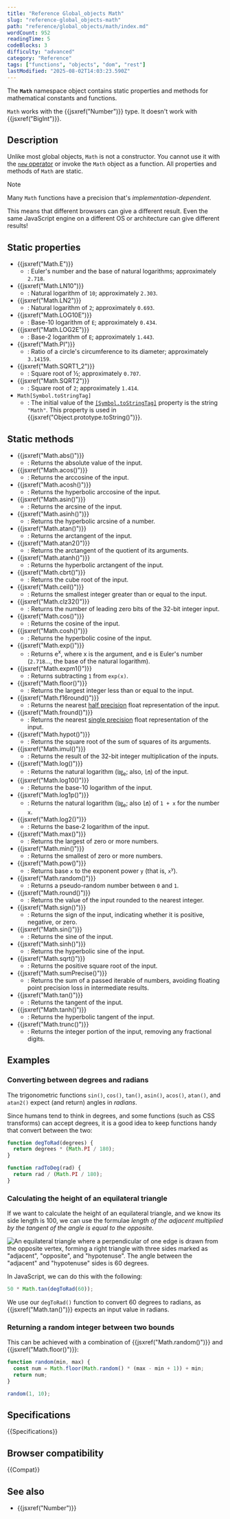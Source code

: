```yaml
---
title: "Reference Global_objects Math"
slug: "reference-global_objects-math"
path: "reference/global_objects/math/index.md"
wordCount: 952
readingTime: 5
codeBlocks: 3
difficulty: "advanced"
category: "Reference"
tags: ["functions", "objects", "dom", "rest"]
lastModified: "2025-08-02T14:03:23.590Z"
---
```



The **`Math`** namespace object contains static properties and methods for mathematical constants and functions.

`Math` works with the {{jsxref("Number")}} type. It doesn't work with {{jsxref("BigInt")}}.

## Description

Unlike most global objects, `Math` is not a constructor. You cannot use it with the [`new` operator](/en-US/docs/Web/JavaScript/Reference/Operators/new) or invoke the `Math` object as a function. All properties and methods of `Math` are static.

> [!NOTE]
> Many `Math` functions have a precision that's _implementation-dependent_.
>
> This means that different browsers can give a different result. Even the same JavaScript engine on a different OS or architecture can give different results!

## Static properties

- {{jsxref("Math.E")}}
  - : Euler's number and the base of natural logarithms; approximately `2.718`.
- {{jsxref("Math.LN10")}}
  - : Natural logarithm of `10`; approximately `2.303`.
- {{jsxref("Math.LN2")}}
  - : Natural logarithm of `2`; approximately `0.693`.
- {{jsxref("Math.LOG10E")}}
  - : Base-10 logarithm of `E`; approximately `0.434`.
- {{jsxref("Math.LOG2E")}}
  - : Base-2 logarithm of `E`; approximately `1.443`.
- {{jsxref("Math.PI")}}
  - : Ratio of a circle's circumference to its diameter; approximately `3.14159`.
- {{jsxref("Math.SQRT1_2")}}
  - : Square root of ½; approximately `0.707`.
- {{jsxref("Math.SQRT2")}}
  - : Square root of `2`; approximately `1.414`.
- `Math[Symbol.toStringTag]`
  - : The initial value of the [`[Symbol.toStringTag]`](/en-US/docs/Web/JavaScript/Reference/Global_Objects/Symbol/toStringTag) property is the string `"Math"`. This property is used in {{jsxref("Object.prototype.toString()")}}.

## Static methods

- {{jsxref("Math.abs()")}}
  - : Returns the absolute value of the input.
- {{jsxref("Math.acos()")}}
  - : Returns the arccosine of the input.
- {{jsxref("Math.acosh()")}}
  - : Returns the hyperbolic arccosine of the input.
- {{jsxref("Math.asin()")}}
  - : Returns the arcsine of the input.
- {{jsxref("Math.asinh()")}}
  - : Returns the hyperbolic arcsine of a number.
- {{jsxref("Math.atan()")}}
  - : Returns the arctangent of the input.
- {{jsxref("Math.atan2()")}}
  - : Returns the arctangent of the quotient of its arguments.
- {{jsxref("Math.atanh()")}}
  - : Returns the hyperbolic arctangent of the input.
- {{jsxref("Math.cbrt()")}}
  - : Returns the cube root of the input.
- {{jsxref("Math.ceil()")}}
  - : Returns the smallest integer greater than or equal to the input.
- {{jsxref("Math.clz32()")}}
  - : Returns the number of leading zero bits of the 32-bit integer input.
- {{jsxref("Math.cos()")}}
  - : Returns the cosine of the input.
- {{jsxref("Math.cosh()")}}
  - : Returns the hyperbolic cosine of the input.
- {{jsxref("Math.exp()")}}
  - : Returns e<sup>x</sup>, where x is the argument, and e is Euler's number (`2.718`…, the base of the natural logarithm).
- {{jsxref("Math.expm1()")}}
  - : Returns subtracting `1` from `exp(x)`.
- {{jsxref("Math.floor()")}}
  - : Returns the largest integer less than or equal to the input.
- {{jsxref("Math.f16round()")}}
  - : Returns the nearest [half precision](https://en.wikipedia.org/wiki/Half-precision_floating-point_format) float representation of the input.
- {{jsxref("Math.fround()")}}
  - : Returns the nearest [single precision](https://en.wikipedia.org/wiki/Single-precision_floating-point_format) float representation of the input.
- {{jsxref("Math.hypot()")}}
  - : Returns the square root of the sum of squares of its arguments.
- {{jsxref("Math.imul()")}}
  - : Returns the result of the 32-bit integer multiplication of the inputs.
- {{jsxref("Math.log()")}}
  - : Returns the natural logarithm (㏒<sub>e</sub>; also, ㏑) of the input.
- {{jsxref("Math.log10()")}}
  - : Returns the base-10 logarithm of the input.
- {{jsxref("Math.log1p()")}}
  - : Returns the natural logarithm (㏒<sub>e</sub>; also ㏑) of `1 + x` for the number `x`.
- {{jsxref("Math.log2()")}}
  - : Returns the base-2 logarithm of the input.
- {{jsxref("Math.max()")}}
  - : Returns the largest of zero or more numbers.
- {{jsxref("Math.min()")}}
  - : Returns the smallest of zero or more numbers.
- {{jsxref("Math.pow()")}}
  - : Returns base `x` to the exponent power `y` (that is, `x`<sup><code>y</code></sup>).
- {{jsxref("Math.random()")}}
  - : Returns a pseudo-random number between `0` and `1`.
- {{jsxref("Math.round()")}}
  - : Returns the value of the input rounded to the nearest integer.
- {{jsxref("Math.sign()")}}
  - : Returns the sign of the input, indicating whether it is positive, negative, or zero.
- {{jsxref("Math.sin()")}}
  - : Returns the sine of the input.
- {{jsxref("Math.sinh()")}}
  - : Returns the hyperbolic sine of the input.
- {{jsxref("Math.sqrt()")}}
  - : Returns the positive square root of the input.
- {{jsxref("Math.sumPrecise()")}}
  - : Returns the sum of a passed iterable of numbers, avoiding floating point precision loss in intermediate results.
- {{jsxref("Math.tan()")}}
  - : Returns the tangent of the input.
- {{jsxref("Math.tanh()")}}
  - : Returns the hyperbolic tangent of the input.
- {{jsxref("Math.trunc()")}}
  - : Returns the integer portion of the input, removing any fractional digits.

## Examples

### Converting between degrees and radians

The trigonometric functions `sin()`, `cos()`, `tan()`, `asin()`, `acos()`, `atan()`, and `atan2()` expect (and return) angles in _radians_.

Since humans tend to think in degrees, and some functions (such as CSS transforms) can accept degrees, it is a good idea to keep functions handy that convert between the two:

```js
function degToRad(degrees) {
  return degrees * (Math.PI / 180);
}

function radToDeg(rad) {
  return rad / (Math.PI / 180);
}
```

### Calculating the height of an equilateral triangle

If we want to calculate the height of an equilateral triangle, and we know its side length is 100, we can use the formulae _length of the adjacent multiplied by the tangent of the angle is equal to the opposite._

![An equilateral triangle where a perpendicular of one edge is drawn from the opposite vertex, forming a right triangle with three sides marked as "adjacent", "opposite", and "hypotenuse". The angle between the "adjacent" and "hypotenuse" sides is 60 degrees.](trigonometry.png)

In JavaScript, we can do this with the following:

```js
50 * Math.tan(degToRad(60));
```

We use our `degToRad()` function to convert 60 degrees to radians, as {{jsxref("Math.tan()")}} expects an input value in radians.

### Returning a random integer between two bounds

This can be achieved with a combination of {{jsxref("Math.random()")}} and {{jsxref("Math.floor()")}}:

```js
function random(min, max) {
  const num = Math.floor(Math.random() * (max - min + 1)) + min;
  return num;
}

random(1, 10);
```

## Specifications

{{Specifications}}

## Browser compatibility

{{Compat}}

## See also

- {{jsxref("Number")}}
